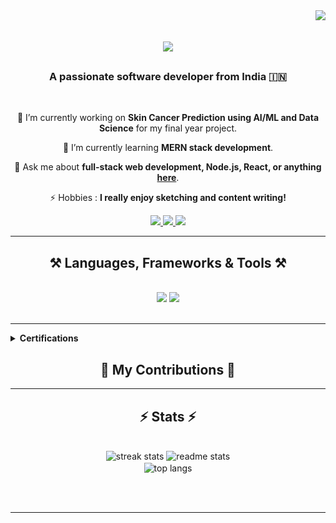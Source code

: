 <img align="right" src="https://visitor-badge.laobi.icu/badge?page_id=shrutika-vetal.shrutika-vetal" />

<h1 align="center">
    <img src="https://readme-typing-svg.herokuapp.com/?font=Righteous&size=35&center=true&vCenter=true&width=500&height=70&duration=4000&lines=Hi+There!+👋;+I'm+Shrutika+Vetal!;" />
</h1>

<h3 align="center">A passionate software developer from India 🇮🇳</h3>

<br/>

<div align="center">
 
 🔭 I’m currently working on **Skin Cancer Prediction using AI/ML and Data Science** for my final year project.
 
 🌱 I’m currently learning **MERN stack development**.

💬 Ask me about **full-stack web development, Node.js, React, or anything [here](https://github.com/Shrutika006/Shrutika006/issues)**.

⚡ Hobbies : **I really enjoy sketching and content writing!**

 </div>
 
<div align="center"> 
  <a href="mailto:shrutika.vetal06@gmail.com">
    <img src="https://img.shields.io/badge/Gmail-333333?style=for-the-badge&logo=gmail&logoColor=red" />
  </a>
  <a href="https://linkedin.com/in/shrutika-vetal-738492235" target="_blank">
    <img src="https://img.shields.io/badge/LinkedIn-0077B5?style=for-the-badge&logo=linkedin&logoColor=white" target="_blank" />
  </a>
  <a href="https://github.com/Shrutika006" target="_blank">
     <img src="https://img.shields.io/badge/GitHub-181717?style=for-the-badge&logo=github&logoColor=white" target="_blank" /> 
  </a>
</div>

<hr/>
 
<h2 align="center">⚒️ Languages, Frameworks & Tools ⚒️</h2>
<br/>
<div align="center">
    <img src="https://skillicons.dev/icons?i=react,bootstrap,html,css,vscode,github,git" />
    <img src="https://skillicons.dev/icons?i=nodejs,python,javascript,express,mongodb,c,java,mysql" /><br>
</div>

<br/>
<hr/>

<details>	
 <summary><b> Certifications</b></summary><br>
<div style='display:flex; align-items:center; gap: 10px;' align='center'>
<a href="https://api.badgr.io/public/assertions/70OJPmyXRgeWIpSamWYx4Q?identity__email=shrutika.vetal06%40gmail.com">
<img src="postman_shrutika.png" width="100px" height="100px" />
<a href="#">
</a>
</div>
</details>

<div align="center">
  <h2>🐍 My Contributions 🐍</h2>
<!--   ![snake gif](https://github.com/Shrutika006/Shrutika006/blob/output/github-contribution-grid-snake.gif) -->
</div>

<hr/>

<h2 align="center">⚡ Stats ⚡</h2>
<br>
<div align=center>
  <img width=390 src="https://github-readme-streak-stats-shrutika-vetal.vercel.app/?user=shrutika-vetal&count_private=true&theme=react&border_radius=10" alt="streak stats"/>
  <img width=390 src="https://github-readme-stats-shrutika-vetal.vercel.app/api?username=shrutika-vetal&count_private=true&show_icons=true&theme=react&rank_icon=github&border_radius=10" alt="readme stats" />
  <br/>
  <img width=325 align="center" src="https://github-readme-stats-shrutika-vetal.vercel.app/api/top-langs/?username=shrutika-vetal&hide=HTML&langs_count=8&layout=compact&theme=react&border_radius=10&size_weight=0.5&count_weight=0.5&exclude_repo=github-readme-stats" alt="top langs" />
</div>

<br/><br/>

<hr/>

<br/>
  
